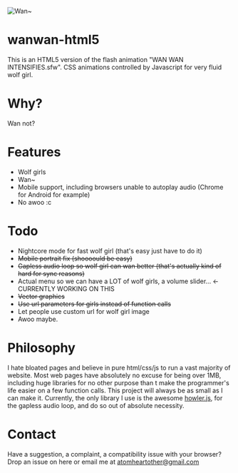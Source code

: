 ![Wan~](https://wanwan-html5.moe/girls/Momiji.png)

# wanwan-html5
This is an HTML5 version of the flash animation "WAN WAN INTENSIFIES.sfw". CSS animations controlled by Javascript for very fluid wolf girl.

# Why?
Wan not?

# Features
- Wolf girls
- Wan~
- Mobile support, including browsers unable to autoplay audio (Chrome for Android for example)
- No awoo :c

# Todo
- Nightcore mode for fast wolf girl (that's easy just have to do it)
- ~~Mobile portrait fix (shoooould be easy)~~
- ~~Gapless audio loop so wolf girl can wan better (that's actually kind of hard for sync reasons)~~
- Actual menu so we can have a LOT of wolf girls, a volume slider... <- CURRENTLY WORKING ON THIS
- ~~Vector graphics~~
- ~~Use url parameters for girls instead of function calls~~
- Let people use custom url for wolf girl image
- Awoo maybe.

# Philosophy
I hate bloated pages and believe in pure html/css/js to run a vast majority of website. Most web pages have absolutely no excuse for being over 1MB, including huge libraries for no other purpose than t make the programmer's life easier on a few function calls. This project will always be as small as I can make it.
Currently, the only library I use is the awesome [howler.js](https://howlerjs.com/), for the gapless audio loop, and do so out of absolute necessity.

# Contact
Have a suggestion, a complaint, a compatibility issue with your browser? Drop an issue on here or email me at atomheartother@gmail.com
